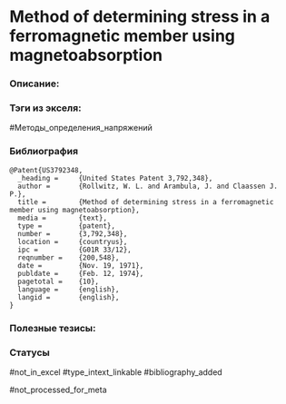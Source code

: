 # Method of determining stress in a ferromagnetic member using magnetoabsorption

### Описание:

### Тэги из экселя:
#Методы_определения_напряжений 

### Библиография
```
@Patent{US3792348,
  _heading =     {United States Patent 3,792,348},
  author =       {Rollwitz, W. L. and Arambula, J. and Claassen J. P.},
  title =        {Method of determining stress in a ferromagnetic member using magnetoabsorption},
  media =        {text},
  type =         {patent},
  number =       {3,792,348},
  location =     {countryus},
  ipc =          {G01R 33/12},
  reqnumber =    {200,548},
  date =         {Nov. 19, 1971},
  publdate =     {Feb. 12, 1974},
  pagetotal =    {10},
  language =     {english},
  langid =       {english},
}
```

### Полезные тезисы:

### Статусы
#not_in_excel 
#type_intext_linkable
#bibliography_added

#not_processed_for_meta
